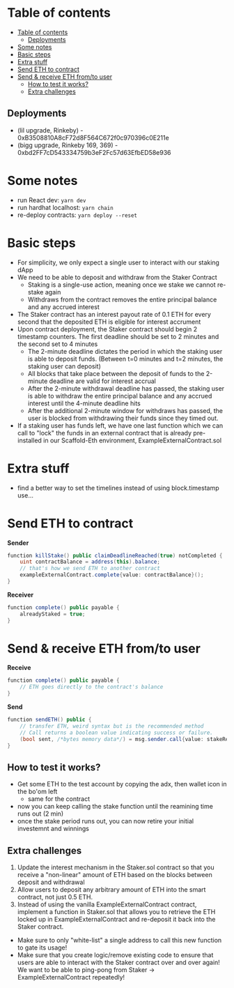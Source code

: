 # Table of contents
- [Table of contents](#table-of-contents)
  - [Deployments](#deployments)
- [Some notes](#some-notes)
- [Basic steps](#basic-steps)
- [Extra stuff](#extra-stuff)
- [Send ETH to contract](#send-eth-to-contract)
- [Send & receive ETH from/to user](#send--receive-eth-fromto-user)
  - [How to test it works?](#how-to-test-it-works)
  - [Extra challenges](#extra-challenges)



## Deployments
- (lil upgrade, Rinkeby) - 0xB3508810A8cF72d8F564C672f0c970396c0E211e
- (bigg upgrade, Rinkeby 169, 369) - 0xbd2FF7cD543334759b3eF2Fc57d63EfbED58e936


# Some notes
- run React dev: `yarn dev`
- run hardhat localhost: `yarn chain`
- re-deploy contracts: `yarn deploy --reset`


# Basic steps
- For simplicity, we only expect a single user to interact with our staking dApp
- We need to be able to deposit and withdraw from the Staker Contract
    - Staking is a single-use action, meaning once we stake we cannot re-stake again
    - Withdraws from the contract removes the entire principal balance and any accrued interest
- The Staker contract has an interest payout rate of 0.1 ETH for every second that the deposited ETH is eligible for interest accrument
- Upon contract deployment,  the Staker contract should begin 2 timestamp counters. The first deadline should be set to 2 minutes and the second set to 4 minutes
    - The 2-minute deadline dictates the period in which the staking user is able to deposit funds. (Between t=0 minutes and t=2 minutes, the staking user can deposit)
    - All blocks that take place between the deposit of funds to the 2-minute deadline are valid for interest accrual
    - After the 2-minute withdrawal deadline has passed, the staking user is able to withdraw the entire principal balance and any accrued interest until the 4-minute deadline hits
    - After the additional 2-minute window for withdraws has passed, the user is blocked from withdrawing their funds since they timed out.
- If a staking user has funds left, we have one last function which we can call to "lock" the funds in an external contract that is already pre-installed in our Scaffold-Eth environment,  ExampleExternalContract.sol


# Extra stuff
- find a better way to set the timelines instead of using block.timestamp use...

# Send ETH to contract
**Sender**
```c#
function killStake() public claimDeadlineReached(true) notCompleted {
    uint contractBalance = address(this).balance;
    // that's how we send ETH to another contract
    exampleExternalContract.complete{value: contractBalance}();
}
```

**Receiver**
```c#
function complete() public payable {
    alreadyStaked = true;
}
```


# Send & receive ETH from/to user
**Receive**
```c#
function complete() public payable {
    // ETH goes directly to the contract's balance
}
```

**Send**
```c#
function sendETH() public {
    // transfer ETH, weird syntax but is the recommended method
    // Call returns a boolean value indicating success or failure.
    (bool sent, /*bytes memory data*/) = msg.sender.call{value: stakeRewards}("");
}
```


## How to test it works? 
- Get some ETH to the test account by copying the adx, then wallet icon in the bo'om left
    - same for the contract
- now you can keep calling the stake function until the reamining time runs out (2 min)
- once the stake period runs out, you can now retire your initial investemnt and winnings


## Extra challenges
1. Update the interest mechanism in the Staker.sol contract so that you receive a "non-linear" amount of ETH based on the blocks between deposit and withdrawal
2. Allow users to deposit any arbitrary amount of ETH into the smart contract, not just 0.5 ETH.
3. Instead of using the vanilla ExampleExternalContract contract, implement a function in Staker.sol that allows you to retrieve the ETH locked up in ExampleExternalContract and re-deposit it back into the Staker contract.
- Make sure to only "white-list" a single address to call this new function to gate its usage!
- Make sure that you create logic/remove existing code to ensure that users are able to interact with the Staker contract over and over again! We want to be able to ping-pong from Staker -> ExampleExternalContract repeatedly!